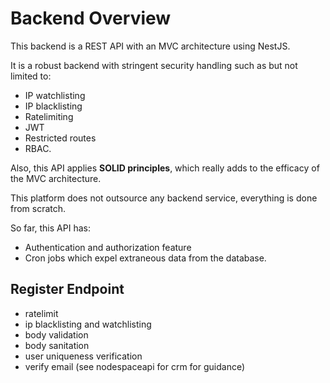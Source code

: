 # Backend Overview

This backend is a REST API with an MVC architecture using NestJS.

It is a robust backend with stringent security handling such as but not limited to:
- IP watchlisting
- IP blacklisting
- Ratelimiting
- JWT
- Restricted routes
- RBAC.

Also, this API applies **SOLID principles**, which really adds to the efficacy of the MVC architecture.

This platform does not outsource any backend service, everything is done from scratch.

So far, this API has:
- Authentication and authorization feature
- Cron jobs which expel extraneous data from the database.

## Register Endpoint

- ratelimit
- ip blacklisting and watchlisting
- body validation
- body sanitation
- user uniqueness verification
- verify email (see nodespaceapi for crm for guidance)
